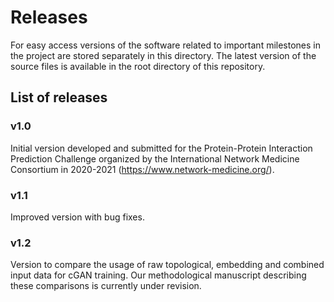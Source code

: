 # Releases

For easy access versions of the software related to important milestones in the project are stored separately in this directory. The latest version of the source files is available in the root directory of this repository.

## List of releases

### v1.0
Initial version developed and submitted for the Protein-Protein Interaction Prediction Challenge organized by the International Network Medicine Consortium in 2020-2021 (https://www.network-medicine.org/).

### v1.1
Improved version with bug fixes.

### v1.2
Version to compare the usage of raw topological, embedding and combined input data for cGAN training. Our methodological manuscript describing these comparisons is currently under revision.
